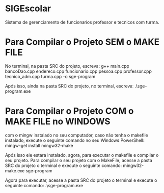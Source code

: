 # SIGEscolar
 Sistema de gerenciamento de funcionarios professor e tecnicos com turma. 

# Para Compilar o Projeto SEM o MAKE FILE
No terminal, na pasta SRC do projeto, escreva: 
g++ main.cpp bancoDao.cpp endereco.cpp funcionario.cpp pessoa.cpp professor.cpp tecnico_adm.cpp turma.cpp -o sge-program

Após isso, ainda na pasta SRC do projeto, no terminal, escreva: .\sge-program.exe

# Para Compilar o Projeto COM o MAKE FILE no WINDOWS
com o mingw instalado no seu computador, caso não tenha o makefile instalado, execute o seguinte comando no seu Windows PowerShell:
mingw-get install mingw32-make

Após isso ele estara instalado, agora, para executar o makefile e compilar o seu projeto.
Para compilar o seu projeto com o MakeFile, acesse a pasta SRC do projeto o terminal e execute o seguinte comando:
mingw32-make.exe sge-program

Agora para executar, acesse a pasta SRC do projeto o terminal e execute o seguinte comando:
.\sge-program.exe
